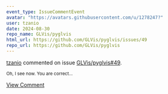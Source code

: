 ```yaml
---
event_type: IssueCommentEvent
avatar: "https://avatars.githubusercontent.com/u/1278247?"
user: tzanio
date: 2024-08-30
repo_name: GLVis/pyglvis
html_url: https://github.com/GLVis/pyglvis/issues/49
repo_url: https://github.com/GLVis/pyglvis
---
```


<a href='https://github.com/tzanio' target='_blank'>tzanio</a> commented on issue <a href='https://github.com/GLVis/pyglvis/issues/49' target='_blank'>GLVis/pyglvis#49</a>.

<small>Oh, I see now. You are correct...</small>

<a href='https://github.com/GLVis/pyglvis/issues/49' target='_blank'>View Comment</a>